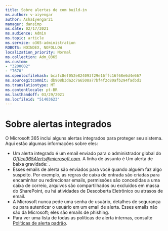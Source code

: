 ```yaml
---
title: Sobre alertas de com build-in
ms.author: v-aiyengar
author: AshaIyengar21
manager: dansimp
ms.date: 02/17/2021
ms.audience: Admin
ms.topic: article
ms.service: o365-administration
ROBOTS: NOINDEX, NOFOLLOW
localization_priority: Normal
ms.collection: Adm_O365
ms.custom:
- "3200002"
- "7670"
ms.openlocfilehash: bcafc8ef052e824093f29e16ffc16f68e6d4e667
ms.sourcegitcommit: db908b3da2c7a6508a77bf4f2c80afb294fadbd1
ms.translationtype: MT
ms.contentlocale: pt-BR
ms.lasthandoff: 03/29/2021
ms.locfileid: "51403623"
---
```

# <a name="about-built-in-alerts"></a>Sobre alertas integrados

O Microsoft 365 inclui alguns alertas integrados para proteger seu sistema. Aqui estão algumas informações sobre eles:

- Um alerta integrado é um email enviado para o administrador global do *Office365Alerts@microsoft.com*. A linha de assunto é Um alerta de baixa gravidade: <name of alert policy> .
- Esses emails de alerta são enviados para você quando alguém faz algo suspeito. Por exemplo, as regras de caixa de entrada são criadas para encaminhar ou redirecionar emails, permissões são concedidas a uma caixa de correio, arquivos são compartilhados ou excluídos em massa do SharePoint, ou há atividades de Descoberta Eletrônico ou atrasos de email.
- A Microsoft nunca pede uma senha de usuário, detalhes de segurança ou para autenticar o usuário em um email de alerta. Esses emails não são da Microsoft; eles são emails de phishing.
- Para ver uma lista de todas as políticas de alerta internas, consulte [Políticas de alerta padrão](https://go.microsoft.com/fwlink/?linkid=2103170).